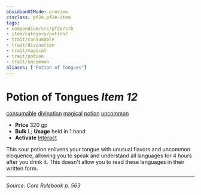 ```yaml
---
obsidianUIMode: preview
cssclass: pf2e,pf2e-item
tags:
- compendium/src/pf2e/crb
- item/category/potion/
- trait/consumable
- trait/divination
- trait/magical
- trait/potion
- trait/uncommon
aliases: ["Potion of Tongues"]
---
```

# Potion of Tongues *Item 12*  
[consumable](consumable.md "Consumable Item Trait")  [divination](divination.md "Divination School Trait")  [magical](magical.md "Magical Item Trait")  [potion](potion.md "Potion Item Trait")  [uncommon](uncommon.md "Uncommon Rarity Trait")  

- **Price** 320 gp
- **Bulk** L; **Usage** held in 1 hand
- **Activate** [Interact](interact.md)

This sour potion enlivens your tongue with unusual flavors and uncommon eloquence, allowing you to speak and understand all languages for 4 hours after you drink it. This doesn't allow you to read these languages in their written form.


---
*Source: Core Rulebook p. 563*